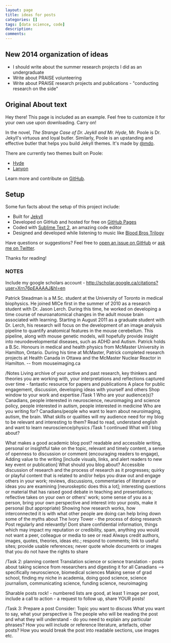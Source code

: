 ```yaml
---
layout: page
title: ideas for posts
categories: []
tags: [data science, code]
description: 
comments: 
---
```

## New 2014 organization of ideas
* I should write about the summer research projects I did as an undergraduate
* Write about PRAISE volunteering 
* Write about PRAISE research projects and publications - "conducting research on the side"

## Original About text

<p class="message">
  Hey there! This page is included as an example. Feel free to customize it for your own use upon downloading. Carry on!
</p>

In the novel, *The Strange Case of Dr. Jeykll and Mr. Hyde*, Mr. Poole is Dr. Jekyll's virtuous and loyal butler. Similarly, Poole is an upstanding and effective butler that helps you build Jekyll themes. It's made by [@mdo](https://twitter.com/mdo).

There are currently two themes built on Poole:

* [Hyde](http://hyde.getpoole.com)
* [Lanyon](http://lanyon.getpoole.com)

Learn more and contribute on [GitHub](https://github.com/poole).

## Setup

Some fun facts about the setup of this project include:

* Built for [Jekyll](http://jekyllrb.com)
* Developed on GitHub and hosted for free on [GitHub Pages](https://pages.github.com)
* Coded with [Sublime Text 2](http://sublimetext.com), an amazing code editor
* Designed and developed while listening to music like [Blood Bros Trilogy](https://soundcloud.com/maddecent/sets/blood-bros-series)

Have questions or suggestions? Feel free to [open an issue on GitHub](https://github.com/poole/issues/new) or [ask me on Twitter](https://twitter.com/mdo).

Thanks for reading!


### NOTES

Include my google scholars account - http://scholar.google.ca/citations?user=Xrn76pEAAAAJ&hl=en

Patrick Steadman is a M.Sc. student at the University of Toronto in medical biophysics. He joined MICe first in the summer of 2010 as a research student with Dr. Jason Lerch. During this time, he worked on developing a time course of neuroanatomical changes in the adult mouse brain associated with learning. Starting in August 2011 as a graduate student with Dr. Lerch, his research will focus on the development of an image analysis pipeline to quantify anatomical features in the mouse cerebellum. This pipeline, along with mouse genetic models, will hopefully provide insight into neurodevelopmental diseases, such as ADHD and Autism. Patrick holds a B.Sc. Honours in medical and health physics from McMaster University in Hamilton, Ontario. During his time at McMaster, Patrick completed research projects at Health Canada in Ottawa and the McMaster Nuclear Reactor in Hamilton. -- from mouseimaging.ca


/Notes
Living archive of your active and past research, key thinkers and theories you are working with, your interpretations and reflections captured over time - fantastic resource for papers and publications
A place for public engagement, discussion, developing ideas with yourself and others
Shop window to your work and expertise
/Task 1
Who are your audience(s)?
Canadians, people interested in neuroscience, neuroimaging and science policy, people interested in autism, people interested in medicine
Who are you writing for? 
Canadians/people who want to learn about neuroimaging, autism, the brain.
What skills or qualities will my audience need for my blog to be relevant and interesting to them?
Read to read, understand english and want to learn neuroscience/physics
/Task 1 continued
What will I blog about?

What makes a good academic blog post?
readable and accessible writing, personal or insightful take on the topic, relevant and timely content,  a sense of openness to discussion or comment (encouraging readers to engage), Adding value to the writing [include visuals, links, and alert readers to new key event or publication]
What should you blog about?
Accessible discussion of research and the process of research as it progresses; quirky or playful content that is related to and/or helps you draw out and engage others in your work; reviews, discussions, commentaries of literature or ideas you are examining [neuroskeptic does this a lot]; interesting questions or material that has raised good debate in teaching and presentations; reflective takes on your own or others' work; some sense of you as a person, bring your own perspective and interest into your posts, make it personal (but appropriate)
Showing how research works, how interconnected it is with what other people are doing can help bring down some of the myths about The Ivory Tower - the process of doing research
Post regularly and relevantly! 
Dont share confidential information, things which may impact my reputation or credibility, spam, anything you would not want a peer, colleague or media to see or read
Always credit authors, images, quotes, theories, ideas etc.; respond to comments; link to useful sites; provide usable references; never quote whole documents or images that you do not have the rights to share

/Task 2: planning content
Translation science or science translation - posts about taking science from researchers and digesting it for all Canadians --> specifically neuroscience, biomedical sciences
Making sense of grad school, finding my niche in academia, doing good science, science journalism, communicating science, funding science, neuroimaging

Sharable posts rock! - numbered lists are good, at least 1 image per post, include a call to action - a request to follow up, share YOUR posts!

/Task 3: Prepare a post
Consider:
Topic you want to discuss
What you want to say, what your perspective is
The people who will be reading the post and what they will understand - do you need to explain any particular phrases?
How you will include or reference literature, artefacts, other posts?
How you would break the post into readable sections, use images etc.